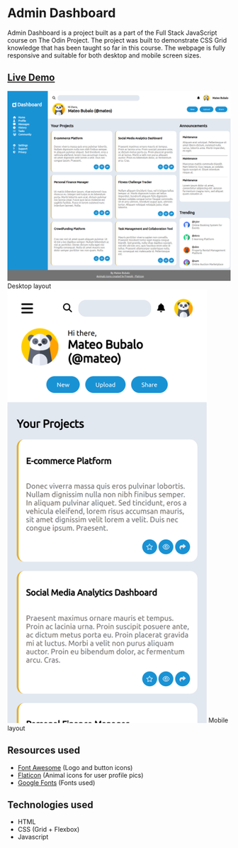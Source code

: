 # Admin Dashboard

Admin Dashboard is a project built as a part of the Full Stack JavaScript course on The Odin Project. The project was built to demonstrate CSS Grid knowledge that has been taught so far in this course. The webpage is fully responsive and suitable for
both desktop and mobile screen sizes.

## [Live Demo](https://mateoo04.github.io/admin-dashboard/)

<img src="images/desktop.png" alt="Desktop layout">
Desktop layout

<img src="images/mobile.png" alt="Mobile layout" width="450">
Mobile layout

## Resources used
- [Font Awesome](https://fontawesome.com/) (Logo and button icons)
- [Flaticon](https://www.flaticon.com/free-icons/) (Animal icons for user profile pics)
- [Google Fonts](https://fonts.google.com/) (Fonts used)

## Technologies used
* HTML
* CSS (Grid + Flexbox)
* Javascript